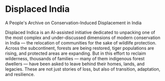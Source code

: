 # Displaced India

A People's Archive on Conservation-Induced Displacement in India

Displaced Indica is an AI-assisted initiative dedicated to unpacking one of the most complex and under-discussed dimensions of modern conservation in India — the relocation of communities for the sake of wildlife protection.
Across the subcontinent, forests are being restored, tiger populations are rising, and protected areas are expanding. But in this effort to reclaim wilderness, thousands of families — many of them indigenous forest dwellers — have been asked to leave behind their homes, lands, and legacies. These are not just stories of loss, but also of transition, adaptation, and resilience.
